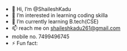 - 👋 Hi, I’m @ShaileshKadu
- 👀 I’m interested in learning coding skilla
- 🌱 I’m currently learning B.tech(CSE)
- 📫  reach me on shaileshkadu261@gmail.com
-  mobile no. 7499496745 
- ⚡ Fun fact: 

<!---
ShaileshKadu/ShaileshKadu is a ✨ special ✨ repository because its `README.md` (this file) appears on your GitHub profile.
You can click the Preview link to take a look at your changes.
--->
